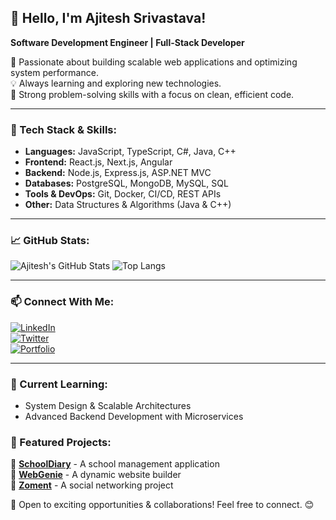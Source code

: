 ## 👋 Hello, I'm Ajitesh Srivastava!  
**Software Development Engineer | Full-Stack Developer**  

🚀 Passionate about building scalable web applications and optimizing system performance.  
💡 Always learning and exploring new technologies.  
🎯 Strong problem-solving skills with a focus on clean, efficient code.

---

### 🔧 Tech Stack & Skills:
- **Languages:** JavaScript, TypeScript, C#, Java, C++
- **Frontend:** React.js, Next.js, Angular
- **Backend:** Node.js, Express.js, ASP.NET MVC
- **Databases:** PostgreSQL, MongoDB, MySQL, SQL
- **Tools & DevOps:** Git, Docker, CI/CD, REST APIs
- **Other:** Data Structures & Algorithms (Java & C++)

---

### 📈 GitHub Stats:
![Ajitesh's GitHub Stats](https://github-readme-stats.vercel.app/api?username=its-ajitesh-srivastava&show_icons=true&theme=radical)
![Top Langs](https://github-readme-stats.vercel.app/api/top-langs/?username=its-ajitesh-srivastava&layout=compact&theme=radical)

---

### 📫 Connect With Me:
[![LinkedIn](https://img.shields.io/badge/LinkedIn-%230077B5.svg?style=for-the-badge&logo=linkedin&logoColor=white)](https://linkedin.com/in/its-ajitesh-srivastava)  
[![Twitter](https://img.shields.io/badge/X-%231DA1F2.svg?style=for-the-badge&logo=Twitter&logoColor=white)](https://x.com/Ajitesh75169824)  
[![Portfolio](https://img.shields.io/badge/Portfolio-%23121212.svg?style=for-the-badge&logo=react&logoColor=white)](http://ajitesh-srivastava-resume.tiiny.site)

---

### 🌱 Current Learning:
- System Design & Scalable Architectures
- Advanced Backend Development with Microservices

### 📌 Featured Projects:
🔹 **[SchoolDiary](#)** - A school management application  
🔹 **[WebGenie](#)** - A dynamic website builder  
🔹 **[Zoment](#)** - A social networking project  

🚀 Open to exciting opportunities & collaborations! Feel free to connect. 😊
